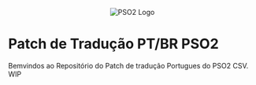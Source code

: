 <p align="center">
  <img src="http://i.imgur.com/OD8QlFQ.png" alt="PSO2 Logo"/>
</p>

# Patch de Tradução PT/BR PSO2 
Bemvindos ao Repositório do Patch de tradução Portugues do PSO2 CSV.
WIP


